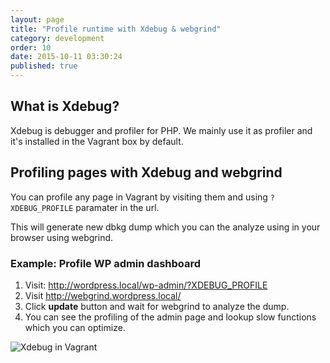 ```yaml
---
layout: page
title: "Profile runtime with Xdebug & webgrind"
category: development
order: 10
date: 2015-10-11 03:30:24
published: true
---
```


## What is Xdebug?

Xdebug is debugger and profiler for PHP. We mainly use it as profiler and it's installed in the Vagrant box by default.

## Profiling pages with Xdebug and webgrind

You can profile any page in Vagrant by visiting them and using `?XDEBUG_PROFILE` paramater in the url.

This will generate new dbkg dump which you can the analyze using in your browser using webgrind.

### Example: Profile WP admin dashboard
1. Visit: http://wordpress.local/wp-admin/?XDEBUG_PROFILE
2. Visit http://webgrind.wordpress.local/
3. Click **update** button and wait for webgrind to analyze the dump.
4. You can see the profiling of the admin page and lookup slow functions which you can optimize.

![Xdebug in Vagrant]({{site.baseurl}}/images/webgrind-example.png)
